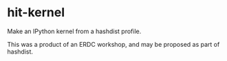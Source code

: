 # hit-kernel

Make an IPython kernel from a hashdist profile.

This was a product of an ERDC workshop, and may be proposed as part of hashdist.
